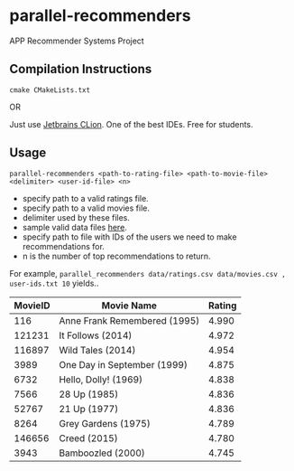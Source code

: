 # parallel-recommenders
APP Recommender Systems Project

## Compilation Instructions

`cmake CMakeLists.txt`

OR

Just use [Jetbrains CLion](https://www.jetbrains.com/clion/). One of the best IDEs. Free for students.

## Usage

`parallel-recommenders <path-to-rating-file> <path-to-movie-file> <delimiter> <user-id-file> <n>`

* specify path to a valid ratings file.
* specify path to a valid movies file.
* delimiter used by these files.
* sample valid data files [here](http://files.grouplens.org/datasets/movielens/ml-latest-small.zip).
* specify path to file with IDs of the users we need to make recommendations for.
* n is the number of top recommendations to return.

For example, `parallel_recommenders data/ratings.csv data/movies.csv , user-ids.txt 10` yields..

| MovieID | Movie Name | Rating|
|--------|-------------------------------|-------------|
|116     |  Anne Frank Remembered (1995) |       4.990 |
|121231  |  It Follows (2014)            |       4.972 |
|116897  |  Wild Tales (2014)            |       4.954 |
|3989    |  One Day in September (1999)  |       4.875 |
|6732    |  Hello, Dolly! (1969)         |       4.838 |
|7566    | 28 Up (1985)                  |       4.836 |
|52767   | 21 Up (1977)                  |       4.836 |
|8264    | Grey Gardens (1975)           |       4.789 |
|146656  | Creed (2015)                  |       4.780 |
|3943    | Bamboozled (2000)             |       4.745 |